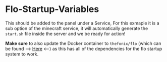 # Flo-Startup-Variables
This should be added to the panel under a Service, For this exmaple it is a sub option of the minecraft service, it will automatically generate the `start.sh` file inside the server and we be ready for action!

**Make sure** to also update the Docker container to `thefonix/flo` (which can be found --> [Here](https://github.com/TheFonix/Docker-Flo/blob/master/Dockerfile) <--) as this has all of the dependencies for the flo startup system to work.

```╭━━━┳╮    
```
```┃╭━━┫┃    
```
```┃╰━━┫┃╭━━╮
```
```┃╭━━┫┃┃╭╮┃
```
```┃┃╱╱┃╰┫╰╯┃
```
```╰╯╱╱╰━┻━━╯
```
